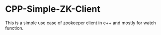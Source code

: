 # CPP-Simple-ZK-Client
This is a simple use case of zookeeper client in c++ and mostly for watch function.
